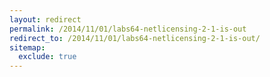```yaml
---
layout: redirect
permalink: /2014/11/01/labs64-netlicensing-2-1-is-out
redirect_to: /2014/11/01/labs64-netlicensing-2-1-is-out/
sitemap:
  exclude: true
---
```

